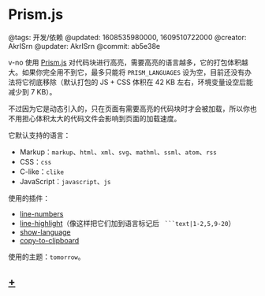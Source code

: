 # Prism.js

@tags: 开发/依赖
@updated: 1608535980000, 1609510722000
@creator: AkrISrn
@updater: AkrISrn
@commit: ab5e38e

v-no 使用 [Prism.js](https://prismjs.com/) 对代码块进行高亮，需要高亮的语言越多，它的打包体积越大。如果你完全用不到它，最多只能将 `PRISM_LANGUAGES` [](/docs/env-vars.md "#")设为空，目前还没有办法将它彻底移除（默认打包的 JS + CSS 体积在 42 KB 左右，环境变量设空后能减少到 7 KB）。

不过因为它是动态引入的，只在页面有需要高亮的代码块时才会被加载，所以你也不用担心体积太大的代码文件会影响到页面的加载速度。

它默认支持的语言：

- Markup：`markup`、`html`、`xml`、`svg`、`mathml`、`ssml`、`atom`、`rss`
- CSS：`css`
- C-like：`clike`
- JavaScript：`javascript`、`js`

使用的插件：

- [line-numbers](https://prismjs.com/plugins/line-numbers/)
- [line-highlight](https://prismjs.com/plugins/line-highlight/)（像这样把它们加到语言标记后 ` ```text|1-2,5,9-20`）
- [show-language](https://prismjs.com/plugins/show-language/)
- [copy-to-clipboard](https://prismjs.com/plugins/copy-to-clipboard/)

使用的主题：`tomorrow`。

## [+](/docs/compile-prismjs.md "#")
